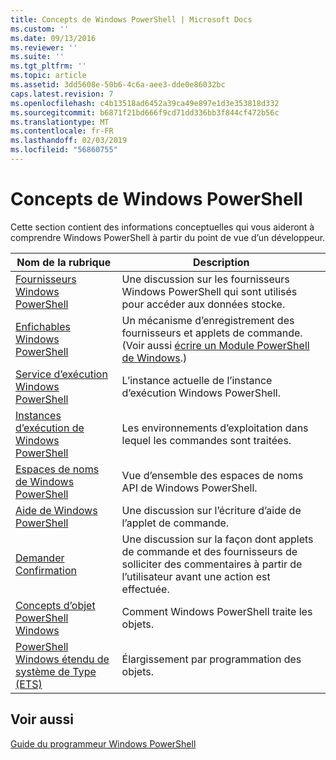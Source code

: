 ```yaml
---
title: Concepts de Windows PowerShell | Microsoft Docs
ms.custom: ''
ms.date: 09/13/2016
ms.reviewer: ''
ms.suite: ''
ms.tgt_pltfrm: ''
ms.topic: article
ms.assetid: 3dd5608e-50b6-4c6a-aee3-dde0e86032bc
caps.latest.revision: 7
ms.openlocfilehash: c4b13518ad6452a39ca49e897e1d3e353818d332
ms.sourcegitcommit: b6871f21bd666f9cd71dd336bb3f844cf472b56c
ms.translationtype: MT
ms.contentlocale: fr-FR
ms.lasthandoff: 02/03/2019
ms.locfileid: "56860755"
---
```

# <a name="windows-powershell-concepts"></a>Concepts de Windows PowerShell

Cette section contient des informations conceptuelles qui vous aideront à comprendre Windows PowerShell à partir du point de vue d’un développeur.

|Nom de la rubrique|Description|
|----------------|-----------------|
|[Fournisseurs Windows PowerShell](http://msdn.microsoft.com/en-us/a65c5c75-1131-4ade-90d3-a613dbe620e9)|Une discussion sur les fournisseurs Windows PowerShell qui sont utilisés pour accéder aux données stocke.|
|[Enfichables Windows PowerShell](http://msdn.microsoft.com/en-us/20e081a9-522c-48bf-9f21-faaf8cca2e82)|Un mécanisme d’enregistrement des fournisseurs et applets de commande. (Voir aussi [écrire un Module PowerShell de Windows](../module/writing-a-windows-powershell-module.md).)|
|[Service d’exécution Windows PowerShell](http://msdn.microsoft.com/en-us/949f06e8-0224-4cd3-bbad-a0cebbb5dec8)|L’instance actuelle de l’instance d’exécution Windows PowerShell.|
|[Instances d’exécution de Windows PowerShell](http://msdn.microsoft.com/en-us/a1582cfe-f06d-4aff-adc6-71f49a860ce9)|Les environnements d’exploitation dans lequel les commandes sont traitées.|
|[Espaces de noms de Windows PowerShell](http://msdn.microsoft.com/en-us/04bd2841-e90c-47d2-8a1f-3aeb3df35176)|Vue d’ensemble des espaces de noms API de Windows PowerShell.|
|[Aide de Windows PowerShell](http://msdn.microsoft.com/en-us/097b7c1c-a056-4b36-9c86-65b2ee702fc7)|Une discussion sur l’écriture d’aide de l’applet de commande.|
|[Demander Confirmation](../cmdlet/requesting-confirmation-from-cmdlets.md)|Une discussion sur la façon dont applets de commande et des fournisseurs de solliciter des commentaires à partir de l’utilisateur avant une action est effectuée.|
|[Concepts d’objet PowerShell Windows](http://msdn.microsoft.com/en-us/a1449178-b6fd-4ca8-a5e1-d747c2c54181)|Comment Windows PowerShell traite les objets.|
|[PowerShell Windows étendu de système de Type (ETS)](http://msdn.microsoft.com/en-us/12700631-be23-4e6b-9bf0-81ea0d166353)|Élargissement par programmation des objets.|

## <a name="see-also"></a>Voir aussi

[Guide du programmeur Windows PowerShell](./windows-powershell-programmer-s-guide.md)